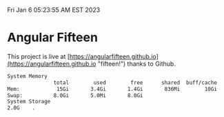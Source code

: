 Fri Jan  6 05:23:55 AM EST 2023

# Angular Fifteen


This project is live at [https://angularfifteen.github.io](https://angularfifteen.github.io "fifteen!") thanks to Github.

```bash
System Memory
               total        used        free      shared  buff/cache   available
Mem:            15Gi       3.4Gi       1.4Gi       836Mi        10Gi        10Gi
Swap:          8.0Gi       5.0Mi       8.0Gi
System Storage
2.0G	.
